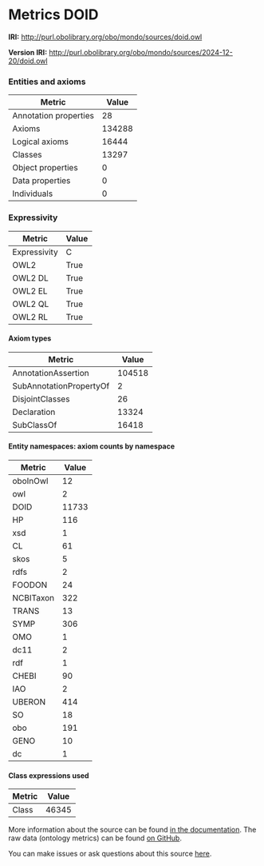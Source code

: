 # Metrics DOID

**IRI:** http://purl.obolibrary.org/obo/mondo/sources/doid.owl

**Version IRI:** http://purl.obolibrary.org/obo/mondo/sources/2024-12-20/doid.owl

### Entities and axioms

| Metric | Value |
| ------ | ----- |
| Annotation properties | 28 |
| Axioms | 134288 |
| Logical axioms | 16444 |
| Classes | 13297 |
| Object properties | 0 |
| Data properties | 0 |
| Individuals | 0 |


### Expressivity

| Metric | Value |
| ------ | ----- |
| Expressivity | C |
| OWL2 | True |
| OWL2 DL | True |
| OWL2 EL | True |
| OWL2 QL | True |
| OWL2 RL | True |

#### Axiom types

| Metric | Value |
| ------ | ----- |
| AnnotationAssertion | 104518 |
| SubAnnotationPropertyOf | 2 |
| DisjointClasses | 26 |
| Declaration | 13324 |
| SubClassOf | 16418 |


#### Entity namespaces: axiom counts by namespace

| Metric | Value |
| ------ | ----- |
| oboInOwl | 12 |
| owl | 2 |
| DOID | 11733 |
| HP | 116 |
| xsd | 1 |
| CL | 61 |
| skos | 5 |
| rdfs | 2 |
| FOODON | 24 |
| NCBITaxon | 322 |
| TRANS | 13 |
| SYMP | 306 |
| OMO | 1 |
| dc11 | 2 |
| rdf | 1 |
| CHEBI | 90 |
| IAO | 2 |
| UBERON | 414 |
| SO | 18 |
| obo | 191 |
| GENO | 10 |
| dc | 1 |


#### Class expressions used

| Metric | Value |
| ------ | ----- |
| Class | 46345 |


More information about the source can be found [in the documentation](../sources.md). The raw data (ontology metrics) can be found [on GitHub](https://github.com/monarch-initiative/mondo-ingest/tree/main/src/ontology/metadata).

You can make issues or ask questions about this source [here](https://github.com/monarch-initiative/mondo-ingest/issues).

